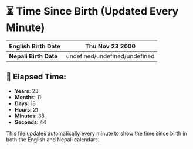 # ⏳ Time Since Birth (Updated Every Minute)

| **English Birth Date** | Thu Nov 23 2000 |
|------------------------|-------------------------------------|
| **Nepali Birth Date**  | undefined/undefined/undefined                  |

## 📅 Elapsed Time:

- **Years**: 23
- **Months**: 11
- **Days**: 18
- **Hours**: 21
- **Minutes**: 38
- **Seconds**: 44

This file updates automatically every minute to show the time since birth in both the English and Nepali calendars.